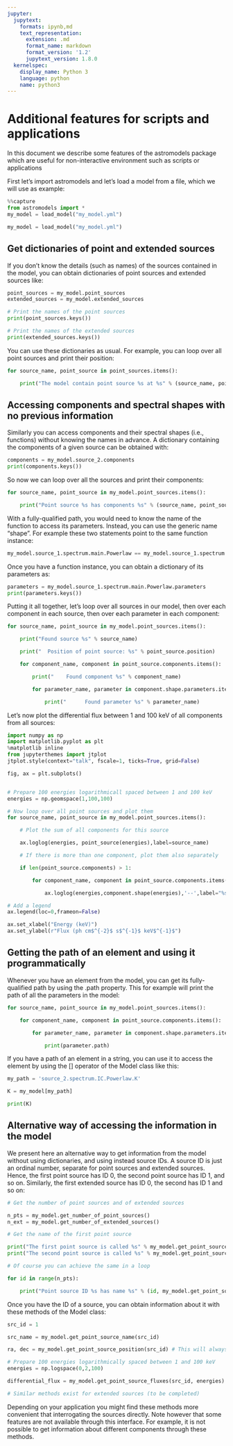 ```yaml
---
jupyter:
  jupytext:
    formats: ipynb,md
    text_representation:
      extension: .md
      format_name: markdown
      format_version: '1.2'
      jupytext_version: 1.8.0
  kernelspec:
    display_name: Python 3
    language: python
    name: python3
---
```


# Additional features for scripts and applications

In this document we describe some features of the astromodels package which are useful for non-interactive environment such as scripts or applications

First let’s import astromodels and let’s load a model from a file, which we will use as example:

```python
%%capture
from astromodels import *
my_model = load_model("my_model.yml")

```

```python
my_model = load_model("my_model.yml")
```

## Get dictionaries of point and extended sources

If you don’t know the details (such as names) of the sources contained in the model, you can obtain dictionaries of point sources and extended sources like:

```python
point_sources = my_model.point_sources
extended_sources = my_model.extended_sources

# Print the names of the point sources
print(point_sources.keys())

# Print the names of the extended sources
print(extended_sources.keys())
```

You can use these dictionaries as usual. For example, you can loop over all point sources and print their position:

```python
for source_name, point_source in point_sources.items():

    print("The model contain point source %s at %s" % (source_name, point_source.position))
```

## Accessing components and spectral shapes with no previous information

Similarly you can access components and their spectral shapes (i.e., functions) without knowing the names in advance. A dictionary containing the components of a given source can be obtained with:

```python
components = my_model.source_2.components
print(components.keys())
```

So now we can loop over all the sources and print their components:

```python
for source_name, point_source in my_model.point_sources.items():

    print("Point source %s has components %s" % (source_name, point_source.components.keys()))
```

With a fully-qualified path, you would need to know the name of the function to access its parameters. Instead, you can use the generic name “shape”. For example these two statements point to the same function instance:

```python
my_model.source_1.spectrum.main.Powerlaw == my_model.source_1.spectrum.main.shape

```

Once you have a function instance, you can obtain a dictionary of its parameters as:

```python
parameters = my_model.source_1.spectrum.main.Powerlaw.parameters
print(parameters.keys())
```

Putting it all together, let’s loop over all sources in our model, then over each component in each source, then over each parameter in each component:

```python
for source_name, point_source in my_model.point_sources.items():

    print("Found source %s" % source_name)

    print("  Position of point source: %s" % point_source.position)

    for component_name, component in point_source.components.items():

        print("    Found component %s" % component_name)

        for parameter_name, parameter in component.shape.parameters.items():

            print("      Found parameter %s" % parameter_name)
```

Let’s now plot the differential flux between 1 and 100 keV of all components from all sources:



```python
import numpy as np
import matplotlib.pyplot as plt
%matplotlib inline
from jupyterthemes import jtplot
jtplot.style(context="talk", fscale=1, ticks=True, grid=False)

fig, ax = plt.subplots()


# Prepare 100 energies logarithmicall spaced between 1 and 100 keV
energies = np.geomspace(1,100,100)

# Now loop over all point sources and plot them
for source_name, point_source in my_model.point_sources.items():

    # Plot the sum of all components for this source

    ax.loglog(energies, point_source(energies),label=source_name)

    # If there is more than one component, plot them also separately

    if len(point_source.components) > 1:

        for component_name, component in point_source.components.items():

            ax.loglog(energies,component.shape(energies),'--',label="%s of %s" %(component_name, source_name))

# Add a legend
ax.legend(loc=0,frameon=False)

ax.set_xlabel("Energy (keV)")
ax.set_ylabel(r"Flux (ph cm$^{-2}$ s$^{-1}$ keV$^{-1}$")
```

## Getting the path of an element and using it programmatically

Whenever you have an element from the model, you can get its fully-qualified path by using the .path property. This for example will print the path of all the parameters in the model:

```python
for source_name, point_source in my_model.point_sources.items():

    for component_name, component in point_source.components.items():

        for parameter_name, parameter in component.shape.parameters.items():

            print(parameter.path)
```

If you have a path of an element in a string, you can use it to access the element by using the [] operator of the Model class like this:

```python
my_path = 'source_2.spectrum.IC.Powerlaw.K'

K = my_model[my_path]

print(K)
```

## Alternative way of accessing the information in the model

We present here an alternative way to get information from the model without using dictionaries, and using instead source IDs. A source ID is just an ordinal number, separate for point sources and extended sources. Hence, the first point source has ID 0, the second point source has ID 1, and so on. Similarly, the first extended source has ID 0, the second has ID 1 and so on:

```python
# Get the number of point sources and of extended sources

n_pts = my_model.get_number_of_point_sources()
n_ext = my_model.get_number_of_extended_sources()

# Get the name of the first point source

print("The first point source is called %s" % my_model.get_point_source_name(0))
print("The second point source is called %s" % my_model.get_point_source_name(1))

# Of course you can achieve the same in a loop

for id in range(n_pts):

    print("Point source ID %s has name %s" % (id, my_model.get_point_source_name(id)))
```

Once you have the ID of a source, you can obtain information about it with these methods of the Model class:

```python
src_id = 1

src_name = my_model.get_point_source_name(src_id)

ra, dec = my_model.get_point_source_position(src_id) # This will always return ra,dec

# Prepare 100 energies logarithmically spaced between 1 and 100 keV
energies = np.logspace(0,2,100)

differential_flux = my_model.get_point_source_fluxes(src_id, energies)

# Similar methods exist for extended sources (to be completed)
```

Depending on your application you might find these methods more convenient that interrogating the sources directly. Note however that some features are not available through this interface. For example, it is not possible to get information about different components through these methods.

```python

```
